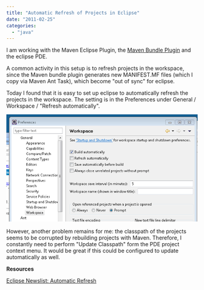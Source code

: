 ```yaml
---
title: "Automatic Refresh of Projects in Eclipse"
date: "2011-02-25"
categories: 
  - "java"
---
```


I am working with the Maven Eclipse Plugin, the [Maven Bundle Plugin](http://felix.apache.org/site/apache-felix-maven-bundle-plugin-bnd.html) and the eclipse PDE.

A common activity in this setup is to refresh projects in the workspace, since the Maven bundle plugin generates new MANIFEST.MF files (which I copy via Maven Ant Task), which become "out of sync" for eclipse.

Today I found that it is easy to set up eclipse to automatically refresh the projects in the workspace. The setting is in the Preferences under General / Workspace / "Refresh automatically".

![](images/022511_2209_automaticre1.png)

However, another problem remains for me: the classpath of the projects seems to be corrupted by rebuilding projects with Maven. Therefore, I constantly need to perform "Update Classpath" form the PDE project context menu. It would be great if this could be configured to update automatically as well.

**Resources**

[Eclipse Newslist: Automatic Refresh](http://dev.eclipse.org/newslists/news.eclipse.newcomer/msg10273.html)
